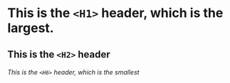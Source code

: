 # This is the `<H1>` header, which is the largest.
## This is the `<H2>` header
###### This is the `<H6>` header, which is the smallest
